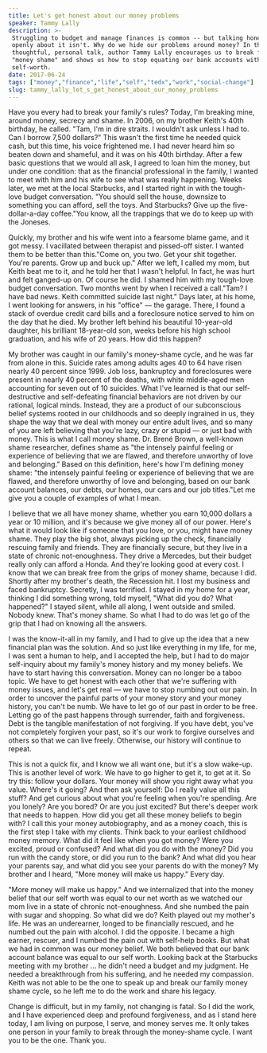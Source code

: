 ```yaml
---
title: Let's get honest about our money problems
speaker: Tammy Lally
description: >-
 Struggling to budget and manage finances is common -- but talking honestly and
 openly about it isn't. Why do we hide our problems around money? In this
 thoughtful, personal talk, author Tammy Lally encourages us to break free of
 "money shame" and shows us how to stop equating our bank accounts with our
 self-worth.
date: 2017-06-24
tags: ["money","finance","life","self","tedx","work","social-change"]
slug: tammy_lally_let_s_get_honest_about_our_money_problems
---
```


Have you every had to break your family's rules? Today, I'm breaking mine, around money,
secrecy and shame. In 2006, on my brother Keith's 40th birthday, he called. "Tam, I'm in
dire straits. I wouldn't ask unless I had to. Can I borrow 7,500 dollars?" This wasn't the
first time he needed quick cash, but this time, his voice frightened me. I had never heard
him so beaten down and shameful, and it was on his 40th birthday. After a few basic
questions that we would all ask, I agreed to loan him the money, but under one condition:
that as the financial professional in the family, I wanted to meet with him and his wife
to see what was really happening. Weeks later, we met at the local Starbucks, and I started
right in with the tough-love budget conversation. "You should sell the house, downsize to
something you can afford, sell the toys. And Starbucks? Give up the five-dollar-a-day
coffee."You know, all the trappings that we do to keep up with the Joneses.

Quickly, my brother and his wife went into a fearsome blame game, and it got messy. I
vacillated between therapist and pissed-off sister. I wanted them to be better than
this."Come on, you two. Get your shit together. You're parents. Grow up and buck up."
After we left, I called my mom, but Keith beat me to it, and he told her that I wasn't
helpful. In fact, he was hurt and felt ganged-up on. Of course he did. I shamed him with
my tough-love budget conversation. Two months went by when I received a call."Tam? I have
bad news. Keith committed suicide last night." Days later, at his home, I went looking for
answers, in his "office" — the garage. There, I found a stack of overdue credit card bills
and a foreclosure notice served to him on the day that he died. My brother left behind his
beautiful 10-year-old daughter, his brilliant 18-year-old son, weeks before his high
school graduation, and his wife of 20 years. How did this happen?

My brother was caught in our family's money-shame cycle, and he was far from alone in
this. Suicide rates among adults ages 40 to 64 have risen nearly 40 percent since 1999.
Job loss, bankruptcy and foreclosures were present in nearly 40 percent of the deaths,
with white middle-aged men accounting for seven out of 10 suicides. What I've learned is
that our self-destructive and self-defeating financial behaviors are not driven by our
rational, logical minds. Instead, they are a product of our subconscious belief systems
rooted in our childhoods and so deeply ingrained in us, they shape the way that we deal
with money our entire adult lives, and so many of you are left believing that you're lazy,
crazy or stupid — or just bad with money. This is what I call money shame. Dr. Brené Brown,
a well-known shame researcher, defines shame as "the intensely painful feeling or
experience of believing that we are flawed, and therefore unworthy of love and belonging."
Based on this definition, here's how I'm defining money shame: "the intensely painful
feeling or experience of believing that we are flawed, and therefore unworthy of love and
belonging, based on our bank account balances, our debts, our homes, our cars and our job
titles."Let me give you a couple of examples of what I mean.

I believe that we all have money shame, whether you earn 10,000 dollars a year or 10
million, and it's because we give money all of our power. Here's what it would look like
if someone that you love, or you, might have money shame. They play the big shot, always
picking up the check, financially rescuing family and friends. They are financially
secure, but they live in a state of chronic not-enoughness. They drive a Mercedes, but
their budget really only can afford a Honda. And they're looking good at every cost. I know
that we can break free from the grips of money shame, because I did. Shortly after my
brother's death, the Recession hit. I lost my business and faced bankruptcy. Secretly, I
was terrified. I stayed in my home for a year, thinking I did something wrong, told
myself, "What did you do? What happened?" I stayed silent, while all along, I went outside
and smiled. Nobody knew. That's money shame. So what I had to do was let go of the grip
that I had on knowing all the answers.

I was the know-it-all in my family, and I had to give up the idea that a new financial
plan was the solution. And so just like everything in my life, for me, I was sent a human
to help, and I accepted the help, but I had to do major self-inquiry about my family's
money history and my money beliefs. We have to start having this conversation. Money can no
longer be a taboo topic. We have to get honest with each other that we're suffering with
money issues, and let's get real — we have to stop numbing out our pain. In order to
uncover the painful parts of your money story and your money history, you can't be numb.
We have to let go of our past in order to be free. Letting go of the past happens through
surrender, faith and forgiveness. Debt is the tangible manifestation of not forgiving. If
you have debt, you've not completely forgiven your past, so it's our work to forgive
ourselves and others so that we can live freely. Otherwise, our history will continue to
repeat.

This is not a quick fix, and I know we all want one, but it's a slow wake-up. This is
another level of work. We have to go higher to get it, to get at it. So try this: follow
your dollars. Your money will show you right away what you value. Where's it going? And
then ask yourself: Do I really value all this stuff? And get curious about what you're
feeling when you're spending. Are you lonely? Are you bored? Or are you just excited? But
there's deeper work that needs to happen. How did you get all these money beliefs to begin
with? I call this your money autobiography, and as a money coach, this is the first step I
take with my clients. Think back to your earliest childhood money memory. What did it feel
like when you got money? Were you excited, proud or confused? And what did you do with the
money? Did you run with the candy store, or did you run to the bank? And what did you hear
your parents say, and what did you see your parents do with the money? My brother and I
heard, "More money will make us happy." Every day.

"More money will make us happy." And we internalized that into the money belief that our
self worth was equal to our net worth as we watched our mom live in a state of chronic
not-enoughness. And she numbed the pain with sugar and shopping. So what did we do? Keith
played out my mother's life. He was an underearner, longed to be financially rescued, and
he numbed out the pain with alcohol. I did the opposite. I became a high earner, rescuer,
and I numbed the pain out with self-help books. But what we had in common was our money
belief. We both believed that our bank account balance was equal to our self worth. Looking
back at the Starbucks meeting with my brother ... he didn't need a budget and my judgment.
He needed a breakthrough from his suffering, and he needed my compassion. Keith was not
able to be the one to speak up and break our family money shame cycle, so he left me to do
the work and share his legacy.

Change is difficult, but in my family, not changing is fatal. So I did the work, and I have
experienced deep and profound forgiveness, and as I stand here today, I am living on
purpose, I serve, and money serves me. It only takes one person in your family to break
through the money-shame cycle. I want you to be the one. Thank you.

<!--
ad_duration=3.33
comment_count=52
event="TEDxOrlando"
external_start_time=0
has_talk_citation=1
intro_duration=11.82
is_subtitle_required="False"
is_talk_featured="True"
language="en"
language_swap="False"
native_language="en"
number_of_related_talks=6
number_of_speakers=1
number_of_subtitled_videos=21
number_of_tags=7
number_of_talk_download_languages=21
number_of_talk_more_resources=0
number_of_talk_recommendations=0
number_of_talks_take_actions=1
post_ad_duration=0.83
published_timestamp="2018-08-31 14:56:16"
recording_date="2017-06-24"
speaker_description="Money coach"
speaker_is_published=1
speaker_name="Tammy Lally"
talk_more_resources=[]
talk_name="Let's get honest about our money problems"
talks_tags=["money","finance","life","self","tedx","work","social-change"]
url_audio="https://download.ted.com/talks/TammyLally_2017X.mp3?apikey=acme-roadrunner"
url_photo_speaker="https://pe.tedcdn.com/images/ted/7072ae5f7e2bc5ddb17e918bfde53c596e859803_254x191.jpg"
url_photo_talk="https://s3.amazonaws.com/talkstar-photos/uploads/3cb5df51-6fb7-4212-9c79-a2e937043b22/TammyLally_2017X-embed.jpg"
url_webpage="https://www.ted.com/talks/tammy_lally_let_s_get_honest_about_our_money_problems"
video_type_name="TEDx Talk"
-->